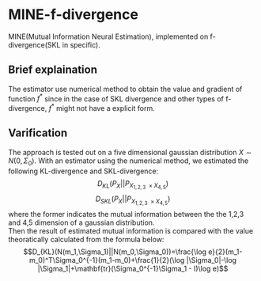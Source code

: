 # MINE-f-divergence
MINE(Mutual Information Neural Estimation), implemented on f-divergence(SKL in specific).
## Brief explaination
The estimator use numerical method to obtain the value and gradient of function $` f^* `$ since in the case of SKL divergence and other types of f-divergence, $`f^*`$ might not have a explicit form.
## Varification
The approach is tested out on a five dimensional gaussian distribution $` X\sim N(0,\Sigma_0) `$. With an estimator using the numerical method, we estimated the following KL-divergence and SKL-divergence:<br>
$$D_{KL}(P_{X}||P_{X_{1,2,3}\ \times X_{4,5}})$$
$$D_{SKL}(P_{X}||P_{X_{1,2,3}\ \times X_{4,5}})$$
where the former indicates the mutual information between the the 1,2,3 and 4,5 dimension of a gaussian distribution.<br>
Then the result of estimated mutual information is compared with the value theoratically calculated from the formula below:<br>
$$D_{KL}(N(m_1,\Sigma_1)||N(m_0,\Sigma_0))=\frac{\log e}{2}(m_1-m_0)^T\Sigma_0^{-1}(m_1-m_0)+\frac{1}{2}(\log |\Sigma_0|-\log |\Sigma_1|+\mathbf{tr}(\Sigma_0^{-1}\Sigma_1 - I)\log e)$$

